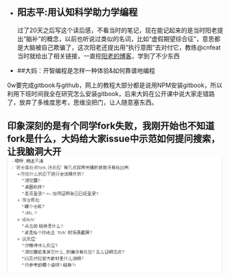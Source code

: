 - ## 阳志平:用认知科学助力学编程
   
   过了20天之后写这个读后感，不看当时的笔记，现在能记起来的是当时阳老提出“脑补”的概念，以前也听说过类似的名词，比如“虚假期望综合征”，意思都是大脑被自己欺骗了，这次阳老还提出用“执行意图”去对付它，教练@cnfeat 当时就给出了相关链接，一直挖[阳老的博客](http://www.yangzhiping.com/psy/)，学到了不少东西
  


- ##大妈：开智编程是怎样一种体验&如何靠谱地编程

0w要完成gitbook与github，网上的教程大部分都是说用NPM安装gitbook，所以利用下班时间我全在研究怎么安装gitbook，后来大妈在公开课中说大家走错路了，放弃了多维度思考，思维没把门，让人随意塞东西。

印象深刻的是有个同学fork失败，我刚开始也不知道fork是什么，大妈给大家issue中示范如何提问搜索，让我脑洞大开![](3.png)
- 

